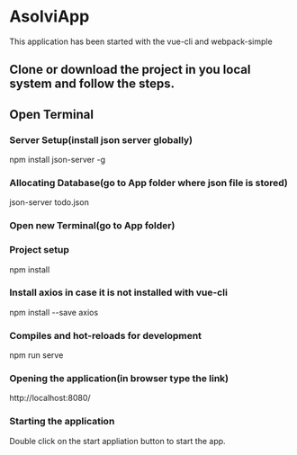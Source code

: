 # AsolviApp

This application has been started with the vue-cli and webpack-simple

## Clone or download the project in you local system and follow the steps.

## Open Terminal
### Server Setup(install json server globally)
npm install json-server -g

### Allocating Database(go to App folder where json file is stored)
json-server todo.json

### Open new Terminal(go to App folder)
### Project setup
npm install

### Install axios in case it is not installed with vue-cli
npm install --save axios

### Compiles and hot-reloads for development
npm run serve

### Opening the application(in browser type the link)
http://localhost:8080/

### Starting the application
Double click on the start appliation button to start the app.
